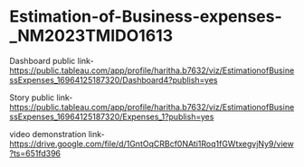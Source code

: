 # Estimation-of-Business-expenses-_NM2023TMIDO1613

Dashboard public link-https://public.tableau.com/app/profile/haritha.b7632/viz/EstimationofBusinessExpenses_16964125187320/Dashboard4?publish=yes

Story public link-https://public.tableau.com/app/profile/haritha.b7632/viz/EstimationofBusinessExpenses_16964125187320/Expenses_1?publish=yes

video demonstration link- https://drive.google.com/file/d/1GntOqCRBcf0NAti1Roq1fGWtxegvjNy9/view?ts=651fd396


